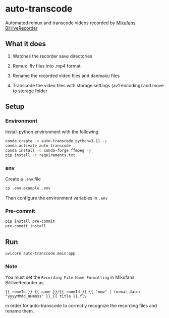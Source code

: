 # auto-transcode

Automated remux and transcode videos recorded by [Mikufans BililiveRecorder](https://github.com/BililiveRecorder/BililiveRecorder)

## What it does

1. Watches the recorder save directories

1. Remux .flv files into .mp4 format

1. Rename the recorded video files and danmaku files

1. Transcode the video files with storage settings (av1 encoding) and move to storage folder

## Setup

### Environment

Install python environment with the following

```sh
conda create -n auto-transcode python=3.11 -y
conda activate auto-transcode
conda install -c conda-forge ffmpeg -y
pip install -r requirements.txt
```

### env

Create a `.env` file

```sh
cp .env.example .env
```

Then configure the environment variables in `.env`

### Pre-commit

```sh
pip install pre-commit
pre-commit install
```

## Run

```sh
uvicorn auto-transcode.main:app
```

### Note

You must set the `Recording File Name Formatting` in Mikufans BililiveRecorder as

```
{{ roomId }}-{{ name }}/{{ roomId }}_{{ "now" | format_date: "yyyyMMdd_HHmmss" }}_{{ title }}.flv
```

in order for auto-transcode to correctly recognize the recording files and rename them.
